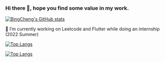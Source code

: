 ### Hi there 👋, hope you find some value in my work.

[![BingCheng's GitHub stats](https://github-readme-stats.vercel.app/api?username=bingcheng45&count_private=true)](https://github.com/anuraghazra/github-readme-stats)

🔭 I’m currently working on Leetcode and Flutter while doing an internship (2022 Summer)

[![Top Langs](https://github-readme-stats.vercel.app/api/top-langs/?username=bingcheng45&layout=compact&hide=Assembly&count_private=true)](https://github.com/bingcheng45/github-readme-stats)

[![Top Langs](https://github-readme-stats.vercel.app/api/top-langs/?username=bingcheng45&langs_count=8&hide=Assembly&count_private=true)](https://github.com/anuraghazra/github-readme-stats)

<!--
**bingcheng45/bingcheng45** is a ✨ _special_ ✨ repository because its `README.md` (this file) appears on your GitHub profile.

Here are some ideas to get you started:

- 🔭 I’m currently working on ...
- 🌱 I’m currently learning ...
- 👯 I’m looking to collaborate on ...
- 🤔 I’m looking for help with ...
- 💬 Ask me about ...
- 📫 How to reach me: ...
- 😄 Pronouns: ...
- ⚡ Fun fact: ...
- https://github.com/anuraghazra/github-readme-stats
-->

